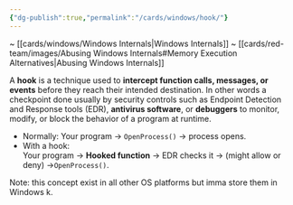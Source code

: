 ```yaml
---
{"dg-publish":true,"permalink":"/cards/windows/hook/"}
---
```


~ [[cards/windows/Windows Internals\|Windows Internals]]
~ [[cards/red-team/images/Abusing Windows Internals#Memory Execution Alternatives\|Abusing Windows Internals]]

A **hook** is a technique used to **intercept function calls, messages, or events** before they reach their intended destination. In other words a checkpoint done usually by security controls such as Endpoint Detection and Response tools (EDR), **antivirus software**, or **debuggers** to monitor, modify, or block the behavior of a program at runtime.

- Normally: Your program -> `OpenProcess()` -> process opens.
- With a hook:  
    Your program -> **Hooked function** → EDR checks it -> (might allow or deny) ->`OpenProcess()`.

Note: this concept exist in all other OS platforms but imma store them in Windows k.

